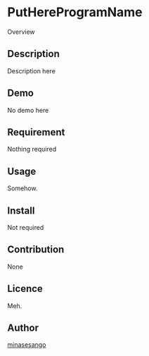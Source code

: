 PutHereProgramName
====

Overview

## Description

Description here

## Demo

No demo here

## Requirement

Nothing required

## Usage

Somehow.

## Install

Not required

## Contribution

None

## Licence

Meh.

## Author

[minasesango](https://github.com/minasesango)


